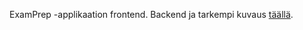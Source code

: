 ExamPrep -applikaation frontend. Backend ja tarkempi kuvaus [täällä](https://github.com/matiasjokela/exam_prep_app_backend).